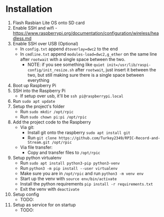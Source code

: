 # Installation
1. Flash Rasbian Lite OS onto SD card
2. Enable SSH and wifi - https://www.raspberrypi.org/documentation/configuration/wireless/headless.md
3. Enable SSH over USB (Optional)
    - In `config.txt` append `dtoverlay=dwc2` to the end
    - In `cmdline.txt` append `modules-load=dwc2,g_ether` on the same line after `rootwait` with a single space between the two.
        - NOTE: if you see something like `quiet init=/usr/lib/raspi-config/init_resize.sh` after `rootwait`, just insert it between the two, but still making sure there is a single space between everything
4. Boot up Raspberry Pi
5. SSH into the Raspberry Pi
    - If setup over usb, it'll be `ssh pi@raspberrypi.local`
6. Run `sudo apt update`
7. Setup the project's folder
    - Run `sudo mkdir /opt/rpic`
    - Run `sudo chown pi:pi /opt/rpic`
8. Add the project code to the Raspberry
    - Via git:
        - Install git onto the raspberry `sudo apt install git`
        - Run `git clone https://github.com/Turkey2349/RPIC-Record-and-Stream.git /opt/rpic`
    - Via file transfer:
        - Copy and transfer files to `/opt/rpic`
9. Setup python virtualenv
    - Run `sudo apt install python3-pip python3-venv`
    - Run `python3 -m pip install --user virtualenv`
    - Make sure you are in `/opt/rpic` and run `python3 -m venv env`
    - Start up the venv with `source env/bin/activate`
    - Install the python requirements `pip install -r requirements.txt`
    - Exit the venv with `deactivate`
10. Setup config
    - TODO:
11. Setup as service for on startup
    - TODO: